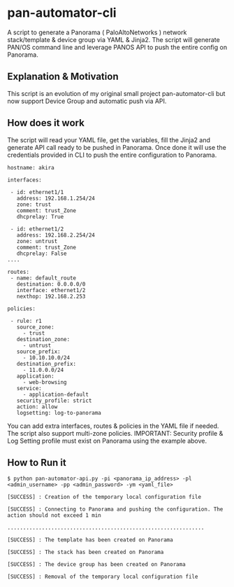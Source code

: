 # pan-automator-cli
A script to generate a Panorama ( PaloAltoNetworks ) network stack/template & device group via YAML & Jinja2.
The script will generate PAN/OS command line and leverage PANOS  API to push the entire config on Panorama.

## Explanation & Motivation
This script is an evolution of my original small project pan-automator-cli but now support Device Group and automatic push via API.

## How does it work
The script will read your YAML file, get the variables, fill the Jinja2 and generate API call ready to be pushed in Panorama.
Once done it will use the credentials provided in CLI to push the entire configuration to Panorama.

```
hostname: akira

interfaces:

 - id: ethernet1/1
   address: 192.168.1.254/24
   zone: trust
   comment: trust_Zone
   dhcprelay: True

 - id: ethernet1/2
   address: 192.168.2.254/24
   zone: untrust
   comment: trust_Zone
   dhcprelay: False
....
   
routes:
 - name: default_route
   destination: 0.0.0.0/0
   interface: ethernet1/2
   nexthop: 192.168.2.253

policies:

 - rule: r1
   source_zone: 
     - trust
   destination_zone: 
     - untrust
   source_prefix: 
     - 10.10.10.0/24
   destination_prefix: 
     - 11.0.0.0/24
   application: 
     - web-browsing
   service: 
     - application-default
   security_profile: strict
   action: allow
   logsetting: log-to-panorama
```

You can add extra interfaces, routes & policies in the YAML file if needed. The script also support multi-zone policies.
IMPORTANT: Security profile & Log Setting profile must exist on Panorama using the example above.

## How to Run it
```
$ python pan-automator-api.py -pi <panorama_ip_address> -pl <admin_username> -pp <admin_password> -ym <yaml_file>

[SUCCESS] : Creation of the temporary local configuration file

[SUCCESS] : Connecting to Panorama and pushing the configuration. The action should not exceed 1 min

...............................................................

[SUCCESS] : The template has been created on Panorama

[SUCCESS] : The stack has been created on Panorama

[SUCCESS] : The device group has been created on Panorama

[SUCCESS] : Removal of the temporary local configuration file
```

